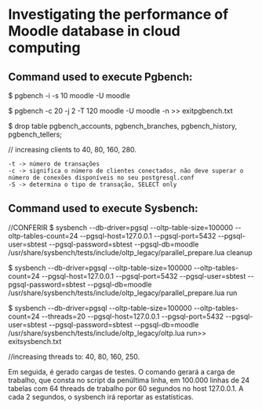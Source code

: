 # Investigating the performance of Moodle database in cloud computing

## Command used to execute Pgbench:

$ pgbench -i -s 10 moodle -U moodle

$ pgbench -c 20 -j 2 -T 120 moodle -U moodle -n >> exitpgbench.txt

$ drop table pgbench_accounts, pgbench_branches, pgbench_history, pgbench_tellers;

// increasing clients to 40, 80, 160, 280.

    -t -> número de transações
    -c -> significa o número de clientes conectados, não deve superar o número de conexões disponíveis no seu postgresql.conf
    -S -> determina o tipo de transação, SELECT only


## Command used to execute Sysbench:

//CONFERIR $ sysbench --db-driver=pgsql --oltp-table-size=100000 --oltp-tables-count=24 --pgsql-host=127.0.0.1 --pgsql-port=5432 --pgsql-user=sbtest --pgsql-password=sbtest --pgsql-db=moodle /usr/share/sysbench/tests/include/oltp_legacy/parallel_prepare.lua cleanup

$ sysbench --db-driver=pgsql --oltp-table-size=100000 --oltp-tables-count=24 --pgsql-host=127.0.0.1 --pgsql-port=5432 --pgsql-user=sbtest --pgsql-password=sbtest --pgsql-db=moodle /usr/share/sysbench/tests/include/oltp_legacy/parallel_prepare.lua run

$ sysbench --db-driver=pgsql --oltp-table-size=100000 --oltp-tables-count=24 --threads=20 --pgsql-host=127.0.0.1 --pgsql-port=5432 --pgsql-user=sbtest --pgsql-password=sbtest --pgsql-db=moodle /usr/share/sysbench/tests/include/oltp_legacy/oltp.lua run>> exitsysbench.txt 

//increasing threads to: 40, 80, 160, 250.

Em seguida, é gerado cargas de testes. O comando gerará a carga de trabalho, que consta no script da penúltima linha, em 100.000 linhas de 24 tabelas com 64 threads de trabalho por 60 segundos no host 127.0.0.1. A cada 2 segundos, o sysbench irá reportar as estatísticas.
